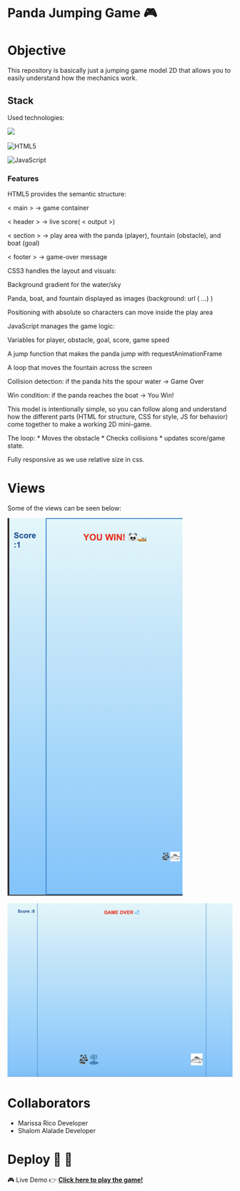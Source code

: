 
# Panda Jumping Game 🎮

# Objective

This repository is basically just a jumping game model 2D that allows you to easily understand how the mechanics work. 

## Stack

Used technologies:

<a href="https://developer.mozilla.org/es/docs/Web/CSS">
<img src= "https://user-images.githubusercontent.com/121863208/227808642-a8dcfecb-74b9-4796-8b2b-7bfe5cf1b4ba.svg"/>
</a>

![HTML5](https://img.shields.io/badge/html5-%23E34F26.svg?style=for-the-badge&logo=html5&logoColor=white)

![JavaScript](https://img.shields.io/badge/javascript-%23323330.svg?style=for-the-badge&logo=javascript&logoColor=%23F7DF1E)


### Features

HTML5 provides the semantic structure:

 < main > → game container

< header > → live score( < output >)

< section > → play area with the panda (player), fountain (obstacle), and boat (goal)

< footer > → game-over message

CSS3 handles the layout and visuals:

Background gradient for the water/sky

Panda, boat, and fountain displayed as images (background: url ( ...) )

Positioning with absolute so characters can move inside the play area

JavaScript manages the game logic:

Variables for player, obstacle, goal, score, game speed

A jump function that makes the panda jump with requestAnimationFrame

A loop that moves the fountain across the screen

Collision detection: if the panda hits the spour water → Game Over

Win condition: if the panda reaches the boat → You Win!

This model is intentionally simple, so you can follow along and understand how the different parts (HTML for structure, CSS for style, JS for behavior) come together to make a working 2D mini-game.

The loop:  * Moves the obstacle * Checks collisions * updates score/game state. 

Fully responsive as we use relative size in css.

# Views 

Some of the views can be seen  below: 

![Windows Mobile View](./assets/images/winmobile.png)

![Windows Desktop View](./assets/images/gameov.png)

# Collaborators 
- Marissa Rico Developer 
- Shalom Alalade Developer 

# Deploy 🚀 🚀 
 🎮 Live Demo 
👉 [**Click here to play the game!**](https://maricode-40.github.io/panda-jumping-game-mayerfeld-final/)


